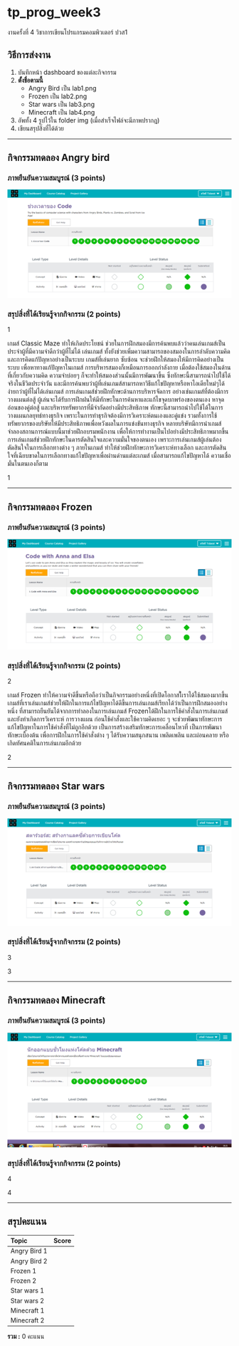 # tp_prog_week3
งานครั้งที่ 4 วิชาการเขียนโปรแกรมคอมพิวเตอร์ ปวส1

## วิธีการส่งงาน

1.  บันทึกหน้า dashboard ของแต่ละกิจกรรม
2.  **ตั้งชื่อตามนี้**
    -  Angry Bird เป็น lab1.png
    -  Frozen เป็น lab2.png
    -  Star wars เป็น lab3.png
    -  Minecraft เป็น lab4.png
3.  อัพทั้ง 4 รูปไว้ใน folder img (เมื่อสำเร็จไฟล์จะมีภาพปรากฎ)
4.  เขียนสรุปสิ่งที่ได้ด้วย

------------------------------------------

## กิจกรรมทดลอง Angry bird

### ภาพยืนยันความสมบูรณ์ (3 points)

![Not Found](lab1.PNG)

### สรุปสิ่งที่ได้เรียนรู้จากกิจกรรม (2 points)

$$$$1

เกมส์ Classic Maze ทำให้เกิดประโยชน์ ช่วยในการฝึกสมองมีการค้นพบแล้วว่าคนเล่นเกมส์เป็นประจำผู้ที่มีความจำดีกว่าผู้ที่ไม่ได้ เล่นเกมส์ ทั้งยังช่วยเพิ่มความสามารถของสมองในการลำดับความคิดและการคิดแก้ปัญหาอย่างเป็นระบบ เกมส์ที่เล่นยาก ซับซ้อน จะช่วยฝึกให้สมองให้มีการคิดอย่างเป็นระบบ เพื่อหาทางแก้ปัญหาในเกมส์ การบริหารสมองก็เหมือนการออกกำลังกาย เมื่อต้องใช้สมองในด้านที่เกี่ยวกับความคิด ความจำบ่อยๆ ก็จะทำให้สมองส่วนนั้นมีการพัฒนาขึ้น ซึ่งทักษะนี้สามารถนำไปใช้ได้จริงในชีวิตประจำวัน และมีการค้นพบว่าผู้ที่เล่นเกมส์สามารถหาวิธีแก้ไขปัญหาหรือหาไอเดียใหม่ๆได้ง่ายกว่าผู้ที่ไม่ได้เล่นเกมส์
การเล่นเกมส์ช่วยฝึกทักษะด้านการบริหารจัดการ  อย่างเช่นเกมส์ที่ต้องมีการวางแผนต่อสู้ ผู้เล่นจะได้รับการฝึกฝนให้มีทักษะในการค้นหาและแก้ไขจุดบกพร่องของตนเอง หาจุดอ่อนของคู่ต่อสู้ และบริหารทรัพยากรที่มีจำกัดอย่างมีประสิทธิภาพ ทักษะนี้สามารถนำไปใช้ได้ในการวางแผนกลยุทธ์ทางธุรกิจ เพราะในการทำธุรกิจต้องมีการวิเคราะห์ตนเองและคู่แข่ง รวมทั้งการใช้ทรัพยากรของบริษัทให้มีประสิทธิภาพเพื่อหวังผลในการแข่งขันทางธุรกิจ หลายบริษัทมีการนำเกมส์จำลองสถานการณ์แบบนี้มาช่วยฝึกอบรมพนักงาน เพื่อให้การทำงานเป็นไปอย่างมีประสิทธิภาพมากขึ้น
การเล่นเกมส์ช่วยฝึกทักษะในดารตัดสินใจและความมั่นใจของตนเอง เพราะการเล่นเกมส์ผู้เล่นต้องตัดสินใจในการเลือกทางต่าง ๆ ภายในเกมส์ ทำให้ช่วยฝึกทักษะการวิเคราะห์ทางเลือก และการตัดสินใจที่เฉียบขาดในการเลือกทางแก้ไขปัญหาเพื่อผ่านด่านแต่ละเกมส์ เมื่อสามารถแก้ไขปัญหาได้ ความเชื่อมั่นในตนเองก็ตาม

1$$$$

-------------------------------------------

## กิจกรรมทดลอง Frozen

### ภาพยืนยันความสมบูรณ์ (3 points)

![Not Found](lab2.PNG)

### สรุปสิ่งที่ได้เรียนรู้จากกิจกรรม (2 points)

$$$$2

เกมส์ Frozen ทำให้ความจำดีขึ้นหรือถือว่าเป็นกิจกรรมอย่างหนึ่งที่เปิดโอกาสใ้เราได้ใช้สมองมากขึ้น เกมส์ที่เราเล่นเกมส์ช่วยให้ฝึกในการแก้ไขปัญหาได้ดีขึ้นการเล่นเกมส์เรียกได้ว่าเป็นการฝึกสมองอย่างหนึ่ง ที่สามารถยืนยันได้จากการทำลองในการเล่นเกมส์ Frozenได้ฝึกในการใช้คำสั่งในการเล่นเกมส์ และยังทำเกิดการวิเคราะห์ การวางแผน ก่อนใช้คำสั่งและใช้ความคิดเยอะ ๆ จะช่วยพัฒนาทักษะการแก้ไขปัญหาในการใช้คำสั่งที่ไม่ถูกอีกด้วย
เป็นการสร้างเสริมทักษะการเคลื่อนไหวที่ 
เป็นการพัฒนาทักษะเบื้องต้น เพื่อการฝึกในการใช้คำสั่งต่าง ๆ
ได้รับความสนุกสนาน เพลิดเพลิน และผ่อนคลาย หรือเกิดทัศนคติในการเล่นเกมอีกด้วย

2$$$$

------------------------------------------

## กิจกรรมทดลอง Star wars

### ภาพยืนยันความสมบูรณ์ (3 points)

![Not Found](lab3.PNG)

### สรุปสิ่งที่ได้เรียนรู้จากกิจกรรม (2 points)

$$$$3



3$$$$

-------------------------------------------

## กิจกรรมทดลอง Minecraft

### ภาพยืนยันความสมบูรณ์ (3 points)

![Not Found](lab4.PNG)

### สรุปสิ่งที่ได้เรียนรู้จากกิจกรรม (2 points)

$$$$4



4$$$$

-------------------------------------------

## สรุปคะแนน

| Topic          | Score           |
| :------------- | :-------------: |
| Angry Bird 1   |                 |
| Angry Bird 2   |                 |
| Frozen 1       |                 |
| Frozen 2       |                 |
| Star wars 1    |                 |
| Star wars 2    |                 |
| Minecraft 1    |                 |
| Minecraft 2    |                 |

**รวม :** 0 คะแนน
